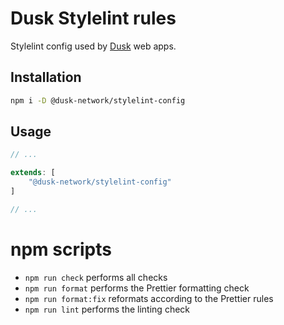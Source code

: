 # Dusk Stylelint rules

Stylelint config used by [Dusk](https://dusk.network/) web apps.

## Installation

```bash
npm i -D @dusk-network/stylelint-config
```

## Usage

```javascript
// ...

extends: [
    "@dusk-network/stylelint-config"
]

// ...
```

# npm scripts

- `npm run check` performs all checks
- `npm run format` performs the Prettier formatting check
- `npm run format:fix` reformats according to the Prettier rules
- `npm run lint` performs the linting check
